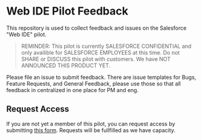 # Web IDE Pilot Feedback

This repository is used to collect feedback and issues on the Salesforce "Web IDE" pilot.

> REMINDER: This pilot is currently SALESFORCE CONFIDENTIAL and only availible for SALESFORCE EMPLOYEES at this time. Do not SHARE or DISCUSS this pilot with customers. We have NOT ANNOUNCED THIS PRODUCT YET.

Please file an issue to submit feedback. There are issue templates for Bugs, Feature Requests, and General Feedback, please use those so that all feedback in centralized in one place for PM and eng.

## Request Access

If you are not yet a member of this pilot, you can request access by submitting [this form](https://forms.gle/d49cD8UUFAG8yViQ9). Requests will be fullfilled as we have capacity.
